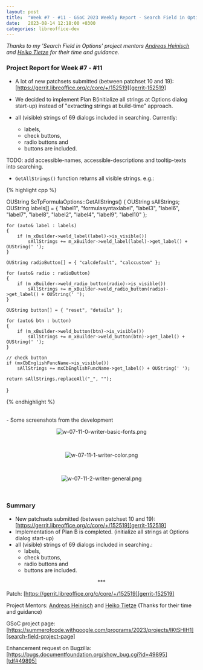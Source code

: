 ```yaml
---
layout: post
title:  "Week #7 - #11 - GSoC 2023 Weekly Report - Search Field in Options"
date:   2023-08-14 12:18:00 +0300
categories: libreoffice-dev
---
```


_Thanks to my 'Search Field in Options' project mentors <u>Andreas Heinisch</u> and <u>Heiko Tietze</u> for their time and guidance._

### Project Report for Week #7 - #11

- A lot of new patchsets submitted (between patchset 10 and 19): [https://gerrit.libreoffice.org/c/core/+/152519][gerrit-152519]

- We decided to implement Plan B(initialize all strings at Options dialog start-up) instead of "extracting strings at build-time" approach.

- all (visible) strings of 69 dialogs included in searching. Currently:
    - labels,
    - check buttons,
    - radio buttons and
    - buttons are included.

TODO: add accessible-names, accessible-descriptions and tooltip-texts into searching.

- `GetAllStrings()` function returns all visible strings. e.g.:

{% highlight cpp %}

OUString ScTpFormulaOptions::GetAllStrings()
{
    OUString sAllStrings;
    OUString labels[] = { "label1", "formulasyntaxlabel",
                          "label3", "label6",
                          "label7", "label8",
                          "label2", "label4",
                          "label9", "label10" };

    for (auto& label : labels)
    {
        if (m_xBuilder->weld_label(label)->is_visible())
            sAllStrings += m_xBuilder->weld_label(label)->get_label() + OUString(' ');
    }

    OUString radioButton[] = { "calcdefault", "calccustom" };

    for (auto& radio : radioButton)
    {
        if (m_xBuilder->weld_radio_button(radio)->is_visible())
            sAllStrings += m_xBuilder->weld_radio_button(radio)->get_label() + OUString(' ');
    }

    OUString button[] = { "reset", "details" };

    for (auto& btn : button)
    {
        if (m_xBuilder->weld_button(btn)->is_visible())
            sAllStrings += m_xBuilder->weld_button(btn)->get_label() + OUString(' ');
    }

    // check button
    if (mxCbEnglishFuncName->is_visible())
        sAllStrings += mxCbEnglishFuncName->get_label() + OUString(' ');

    return sAllStrings.replaceAll("_", "");
}

{% endhighlight %}

<br>
- Some screenshots from the development

<p align="center">
  <img src="../../../../folder/libreoffice-png/w-07-11-0-writer-basic-fonts.png" alt="w-07-11-0-writer-basic-fonts.png" title="writer-basic-fonts"/>
</p><br>

<p align="center">
  <img src="../../../../folder/libreoffice-png/w-07-11-1-writer-color.png" alt="w-07-11-1-writer-color.png" title="writer-color"/>
</p><br>

<p align="center">
  <img src="../../../../folder/libreoffice-png/w-07-11-2-writer-general.png" alt="w-07-11-2-writer-general.png" title="writer-general"/>
</p><br>

### Summary

- New patchsets submitted (between patchset 10 and 19): [https://gerrit.libreoffice.org/c/core/+/152519][gerrit-152519]
- Implementation of Plan B is completed. (initialize all strings at Options dialog start-up)
- all (visible) strings of 69 dialogs included in searching.:
    - labels,
    - check buttons,
    - radio buttons and
    - buttons are included.

<p align="center">
    ***
</p>

Patch: [https://gerrit.libreoffice.org/c/core/+/152519][gerrit-152519]

Project Mentors: <u>Andreas Heinisch</u> and <u>Heiko Tietze</u> (Thanks for their time and guidance)

GSoC project page: [https://summerofcode.withgoogle.com/programs/2023/projects/IKtSHIH1][search-field-project-page]

Enhancement request on Bugzilla: [https://bugs.documentfoundation.org/show_bug.cgi?id=49895][tdf#49895]

[search-field-project-page]: https://summerofcode.withgoogle.com/programs/2023/projects/IKtSHIH1

[tdf#49895]: https://bugs.documentfoundation.org/show_bug.cgi?id=49895

[gerrit-152519]: https://gerrit.libreoffice.org/c/core/+/152519
